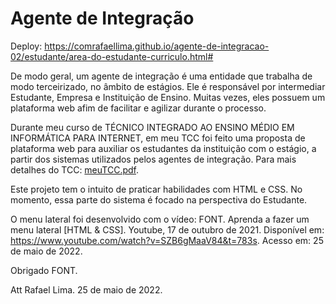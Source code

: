 # Agente de Integração

Deploy: https://comrafaellima.github.io/agente-de-integracao-02/estudante/area-do-estudante-curriculo.html#

De modo geral, um agente de integração é uma entidade que trabalha de modo terceirizado, no âmbito de estágios. Ele é responsável por intermediar Estudante, Empresa e Instituição de Ensino. Muitas vezes, eles possuem um plataforma web afim de facilitar e agilizar durante o processo.

Durante meu curso de TÉCNICO INTEGRADO AO ENSINO MÉDIO EM INFORMÁTICA PARA INTERNET, em meu TCC foi feito uma proposta de plataforma web para auxiliar os estudantes da instituição com o estágio, a partir dos sistemas utilizados pelos agentes de integração. Para mais detalhes do TCC: [meuTCC.pdf](https://github.com/comrafaellima/agente-de-integracao-02/files/8774020/meuTCC.pdf).

Este projeto tem o intuito de praticar habilidades com HTML e CSS. No momento, essa parte do sistema é focado na perspectiva do Estudante.

O menu lateral foi desenvolvido com o vídeo: 
FONT. Aprenda a fazer um menu lateral [HTML & CSS]. Youtube, 17 de outubro de 2021. Disponível em: https://www.youtube.com/watch?v=SZB6gMaaV84&t=783s. Acesso em: 25 de maio de 2022.

Obrigado FONT.

Att Rafael Lima.
25 de maio de 2022.
